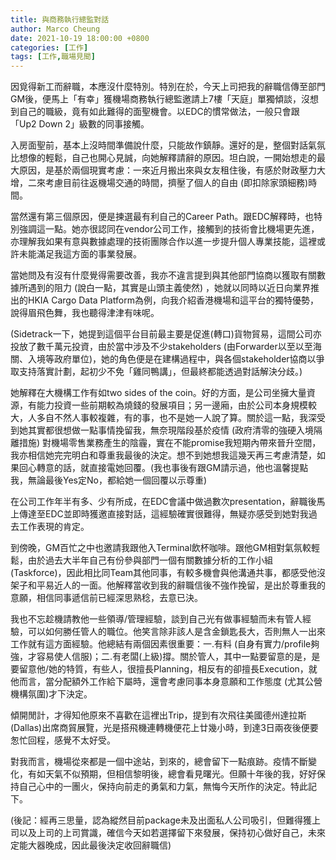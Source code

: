 ```yaml
---
title: 與商務執行總監對話
author: Marco Cheung
date: 2021-10-19 18:00:00 +0800
categories: [工作]
tags: [工作,職場見聞]
---
```


因覓得新工而辭職，本應沒什麼特別。特別在於，今天上司把我的辭職信傳至部門GM後，便馬上「有幸」獲機場商務執行總監邀請上7樓「天庭」單獨傾談，沒想到自己的職級，竟有如此難得的面聖機會。以EDC的慣常做法，一般只會跟「Up2 Down 2」級數的同事接觸。

入房面聖前，基本上沒時間準備說什麼，只能故作鎮靜。還好的是，整個對話氣氛比想像的輕鬆，自己也開心見誠，向她解釋請辭的原因。坦白說，一開始想走的最大原因，是基於兩個現實考慮：一來近月搬出來與女友租住後，有感於財政壓力大增，二來考慮目前往返機場交通的時間，擠壓了個人的自由 (即扣除家頭細務)時間。 

當然還有第三個原因，便是揀選最有利自己的Career Path。跟EDC解釋時，也特別強調這一點。她亦很認同在vendor公司工作，接觸到的技術會比機場更先進，亦理解我如果有意與數據處理的技術團隊合作以進一步提升個人專業技能，這裡或許未能滿足我這方面的事業發展。

當她問及有沒有什麼覺得需要改善，我亦不違言提到與其他部門協商以獲取有關數據所遇到的阻力 (說白一點，其實是山頭主義使然) ，她就以同時以近日向業界推出的HKIA Cargo Data Platform為例，向我介紹香港機場和這平台的獨特優勢，說得眉飛色舞，我也聽得津津有味呢。

(Sidetrack一下，她提到這個平台目前最主要是促進(轉口)貨物貿易，這間公司亦投放了數千萬元投資，由於當中涉及不少stakeholders (由Forwarder以至以至海關、入境等政府單位)，她的角色便是在建構過程中，與各個stakeholder協商以爭取支持落實計劃，起初少不免「雞同鴨講」，但最終都能透過對話解決分歧。)

她解釋在大機構工作有如two sides of the coin。好的方面，是公司坐擁大量資源，有能力投資一些前期較為燒錢的發展項目；另一邊廂，由於公司本身規模較大，人多自不然人事較複雜，有的事，也不是她一人說了算。關於這一點，我深受到她其實都很想做一點事情挽留我，無奈現階段基於疫情 (政府清零的強硬入境隔離措施) 對機場零售業務產生的陰霾，實在不能promise我短期內帶來晉升空間，我亦相信她完完明白和尊重我最後的決定。想不到她想我這幾天再三考慮清楚，如果回心轉意的話，就直接電她回覆。(我也事後有跟GM請示過，他也溫馨提點我，無論最後Yes定No，都給她一個回覆以示尊重)

在公司工作年半有多、少有所成，在EDC會議中做過數次presentation，辭職後馬上傳達至EDC並即時獲邀直接對話，這經驗確實很難得，無疑亦感受到她對我過去工作表現的肯定。

到傍晚，GM百忙之中也邀請我跟他入Terminal飲杯咖啡。跟他GM相對氣氛較輕鬆，由於過去大半年自己有份參與部門一個有關數據分析的工作小組 (Taskforce)，因此相比同Team其他同事，有較多機會與他溝通共事，都感受他沒架子和平易近人的一面。他解釋當收到我的辭職信後不強作挽留，是出於尊重我的意願，相信同事遞信前已經深思熟稔，去意已決。 

我也不忘趁機請教他一些領導/管理經驗，談到自己光有做事經驗而未有管人經驗，可以如何勝任管人的職位。他笑言除非該人是含金鎖匙長大，否則無人一出來工作就有這方面經驗。他總結有兩個因素很重要：一.有料 (自身有實力/profile夠強，才容易使人信服)；二.有老闆(上級)撐。關於管人，其中一點要留意的是，是要留意他/她的特質，有些人，很擅長Planning，相反有的卻擅長Execution，就他而言，當分配額外工作給下屬時，還會考慮同事本身意願和工作態度 (尤其公營機構氛圍)才下決定。
 
傾開閒計，才得知他原來不喜歡在這裡出Trip，提到有次飛往美國德州達拉斯 (Dallas)出席商貿展覽，光是搭飛機連轉機便花上廿幾小時，到達3日兩夜後便要怱忙回程，感覺不太好受。 

對我而言，機場從來都是一個中途站，到來的，總會留下一點痕跡。疫情不斷變化，有如天氣不似預期，但相信黎明後，總會看見曙光。但願十年後的我，好好保持自己心中的一團火，保持向前走的勇氣和力氣，無悔今天所作的決定。特此記下。

(後記：經再三思量，認為縱然目前package未及出面私人公司吸引，但難得獲上司以及上司的上司賞識，確信今天如若選擇留下來發展，保持初心做好自己，未來定能大器晚成，因此最後決定收回辭職信)